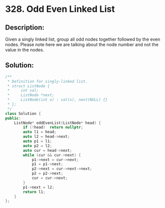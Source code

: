 # 328. Odd Even Linked List

## Description:

Given a singly linked list, group all odd nodes together followed by the even nodes. Please note here we are talking about the node number and not the value in the nodes.

## Solution:

```c++
/**
 * Definition for singly-linked list.
 * struct ListNode {
 *     int val;
 *     ListNode *next;
 *     ListNode(int x) : val(x), next(NULL) {}
 * };
 */
class Solution {
public:
    ListNode* oddEvenList(ListNode* head) {
        if (!head)  return nullptr;
        auto l1 = head;
        auto l2 = head->next;
        auto p1 = l1;
        auto p2 = l2;
        auto cur = head->next;
        while (cur && cur->next) {
            p1->next = cur->next;
            p1 = p1->next;
            p2->next = cur->next->next;
            p2 = p2->next;
            cur = cur->next;
        }
        p1->next = l2;
        return l1;
    }
};
```

<!-- remark：

-  -->

